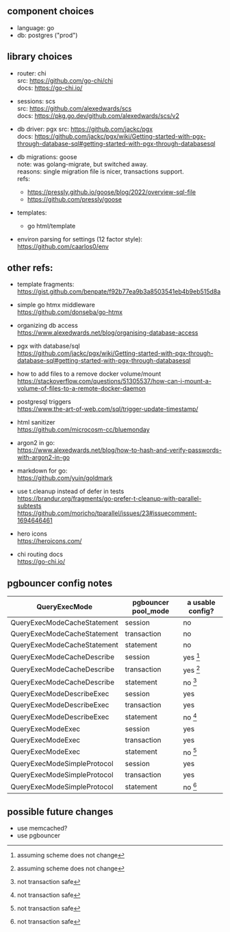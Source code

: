 ## component choices

*   language: go
*   db: postgres ("prod")

## library choices

*   router: chi  
    src: https://github.com/go-chi/chi  
    docs: https://go-chi.io/

*   sessions: scs  
    src: https://github.com/alexedwards/scs  
    docs: https://pkg.go.dev/github.com/alexedwards/scs/v2

*   db driver: pgx
    src: https://github.com/jackc/pgx  
    docs: https://github.com/jackc/pgx/wiki/Getting-started-with-pgx-through-database-sql#getting-started-with-pgx-through-databasesql

*   db migrations: goose  
    note: was golang-migrate, but switched away.  
    reasons: single migration file is nicer, transactions support.  
    refs:
    *   https://pressly.github.io/goose/blog/2022/overview-sql-file  
    *   https://github.com/pressly/goose  

*   templates:
    * go html/template

*   environ parsing for settings (12 factor style):  
    https://github.com/caarlos0/env
    
## other refs:

*   template fragments:  
    https://gist.github.com/benpate/f92b77ea9b3a8503541eb4b9eb515d8a

*   simple go htmx middleware  
    https://github.com/donseba/go-htmx

*   organizing db access  
    https://www.alexedwards.net/blog/organising-database-access

*   pgx with database/sql  
    https://github.com/jackc/pgx/wiki/Getting-started-with-pgx-through-database-sql#getting-started-with-pgx-through-databasesql

*   how to add files to a remove docker volume/mount  
    https://stackoverflow.com/questions/51305537/how-can-i-mount-a-volume-of-files-to-a-remote-docker-daemon

*   postgresql triggers  
    https://www.the-art-of-web.com/sql/trigger-update-timestamp/

*   html sanitizer  
    https://github.com/microcosm-cc/bluemonday

*   argon2 in go:  
    https://www.alexedwards.net/blog/how-to-hash-and-verify-passwords-with-argon2-in-go

*   markdown for go:  
    https://github.com/yuin/goldmark

*   use t.cleanup instead of defer in tests  
    https://brandur.org/fragments/go-prefer-t-cleanup-with-parallel-subtests  
    https://github.com/moricho/tparallel/issues/23#issuecomment-1694646461

*   hero icons  
    https://heroicons.com/

*   chi routing docs  
    https://go-chi.io/

## pgbouncer config notes
| QueryExecMode                | pgbouncer pool_mode | a usable config? |
| ---------------------------- | ------------------- | ---------------- |
| QueryExecModeCacheStatement  | session             | no               |
| QueryExecModeCacheStatement  | transaction         | no               |
| QueryExecModeCacheStatement  | statement           | no               |
| QueryExecModeCacheDescribe   | session             | yes [^1]         |
| QueryExecModeCacheDescribe   | transaction         | yes [^1]         |
| QueryExecModeCacheDescribe   | statement           | no [^2]          |
| QueryExecModeDescribeExec    | session             | yes              |
| QueryExecModeDescribeExec    | transaction         | yes              |
| QueryExecModeDescribeExec    | statement           | no [^2]          |
| QueryExecModeExec            | session             | yes              |
| QueryExecModeExec            | transaction         | yes              |
| QueryExecModeExec            | statement           | no [^2]          |
| QueryExecModeSimpleProtocol  | session             | yes              |
| QueryExecModeSimpleProtocol  | transaction         | yes              |
| QueryExecModeSimpleProtocol  | statement           | no [^2]          |

[^1]: assuming scheme does not change
[^2]: not transaction safe

## possible future changes
*   use memcached?
*   use pgbouncer
